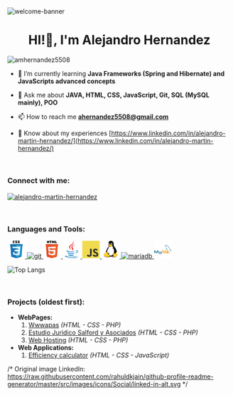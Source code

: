 <img align="center" src="https://media.licdn.com/dms/image/D4D16AQEwEYfSXjvwOA/profile-displaybackgroundimage-shrink_350_1400/0/1677366487929?e=1689811200&v=beta&t=qJRfT-8gVqHUGgyJOxNk9vDMoORNK8DF7ZBYbePhvKY" alt="welcome-banner">

<h1 align="center">HI!👋, I'm Alejandro Hernandez</h1>

<p align="left"> <img src="https://komarev.com/ghpvc/?username=amhernandez5508&label=Profile%20views&color=ff00ff&style=flat" alt="amhernandez5508" /> </p>


- 🌱 I’m currently learning **Java Frameworks (Spring and Hibernate) and JavaScripts advanced concepts**

- 💬 Ask me about **JAVA, HTML, CSS, JavaScript, Git, SQL (MySQL mainly), POO**

- 📫 How to reach me **ahernandez5508@gmail.com**

- 📄 Know about my experiences [https://www.linkedin.com/in/alejandro-martin-hernandez/](https://www.linkedin.com/in/alejandro-martin-hernandez/)

<br>
<h3 align="left">Connect with me:</h3>
<p align="left">
<a href="https://linkedin.com/in/alejandro-martin-hernandez" target="blank"><img align="center" src="https://cdn0.iconfinder.com/data/icons/socialnetworkspro/128/LinkedIn.png" alt="alejandro-martin-hernandez" height="50" width="50" /></a>
</p>

<br>
<h3 align="left">Languages and Tools:</h3>
<p align="left"> <a href="https://www.w3schools.com/css/" target="_blank" rel="noreferrer"> <img src="https://raw.githubusercontent.com/devicons/devicon/master/icons/css3/css3-original-wordmark.svg" alt="css3" width="40" height="40"/> </a>  <a href="https://git-scm.com/" target="_blank" rel="noreferrer"> <img src="https://www.vectorlogo.zone/logos/git-scm/git-scm-icon.svg" alt="git" width="40" height="40"/> </a> <a href="https://www.w3.org/html/" target="_blank" rel="noreferrer"> <img src="https://raw.githubusercontent.com/devicons/devicon/master/icons/html5/html5-original-wordmark.svg" alt="html5" width="40" height="40"/> </a> <a href="https://www.java.com" target="_blank" rel="noreferrer"> <img src="https://raw.githubusercontent.com/devicons/devicon/master/icons/java/java-original.svg" alt="java" width="40" height="40"/> </a> <a href="https://developer.mozilla.org/en-US/docs/Web/JavaScript" target="_blank" rel="noreferrer"> <img src="https://raw.githubusercontent.com/devicons/devicon/master/icons/javascript/javascript-original.svg" alt="javascript" width="40" height="40"/> </a> <a href="https://www.linux.org/" target="_blank" rel="noreferrer"> <img src="https://raw.githubusercontent.com/devicons/devicon/master/icons/linux/linux-original.svg" alt="linux" width="40" height="40"/> </a> <a href="https://mariadb.org/" target="_blank" rel="noreferrer"> <img src="https://www.vectorlogo.zone/logos/mariadb/mariadb-icon.svg" alt="mariadb" width="40" height="40"/> </a> <a href="https://www.mysql.com/" target="_blank" rel="noreferrer"> <img src="https://raw.githubusercontent.com/devicons/devicon/master/icons/mysql/mysql-original-wordmark.svg" alt="mysql" width="40" height="40"/> </a> </p>

![Top Langs](https://github-readme-stats.vercel.app/api/top-langs/?username=amhernandez5508&layout=donut)

<br>
<h3 align="left">Projects (oldest first):</h3>
<ul>
  <li>
    <b>WebPages:</b>
    <ol style="list-style-type: decimal;">
      <li><a href="https://amhernandez5508.github.io/wwwapas/">Wwwapas</a><i> (HTML - CSS - PHP)</i></li>
      <li><a href="https://amhernandez5508.github.io/SalfordAsoc/">Estudio Juridico Salford y Asociados</a><i> (HTML - CSS - PHP)</i></li>
      <li><a href="https://amhernandez5508.github.io/WebHosting/">Web Hosting</a><i> (HTML - CSS - PHP)</i></li>
    </ol>
  </li>
  <li>
    <b>Web Applications:</b>
    <ol style="list-style-type: decimal;">
      <li><a href="https://amhernandez5508.github.io/Projects-Efficiency/">Efficiency calculator</a><i> (HTML - CSS - JavaScript)</i></li>
    </ol>
  </li>
</ul>

/*
Original image LinkedIn: https://raw.githubusercontent.com/rahuldkjain/github-profile-readme-generator/master/src/images/icons/Social/linked-in-alt.svg
*/
